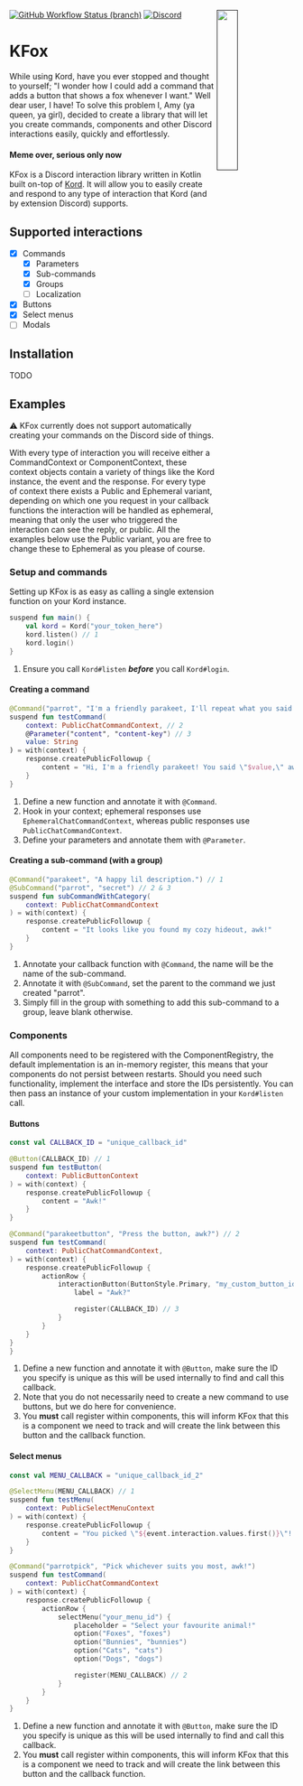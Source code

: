 <a href=""><img align="right" src="https://zerotwo.bot/logo.webp" width=27%></a>

[![GitHub Workflow Status (branch)](https://img.shields.io/github/workflow/status/ZeroTwo-Bot/KFox/CI/master?logo=github&&style=for-the-badge)](https://github.com/ZeroTwo-Bot/KFox/actions)
[![Discord](https://img.shields.io/static/v1?label=Discord&message=Click%20here&color=7289DA&style=for-the-badge&logo=discord)](https://zerotwo.link/support)

# KFox

While using Kord, have you ever stopped and thought to yourself; "I wonder how I could add a command
that adds a button that shows a fox whenever I want." Well dear user, I have!
To solve this problem I, Amy (ya queen, ya girl), decided to create a library that will let you
create commands, components and other Discord interactions easily, quickly and effortlessly.

#### Meme over, serious only now

KFox is a Discord interaction library written in Kotlin built on-top of [Kord](https://kord.dev/).
It will allow you to easily create and respond to any type of interaction that Kord (and by extension Discord) supports.

## Supported interactions

- [x] Commands
    - [x] Parameters
    - [x] Sub-commands
    - [x] Groups
    - [ ] Localization
- [x] Buttons
- [x] Select menus
- [ ] Modals

## Installation

TODO

## Examples

⚠️ KFox currently does not support automatically creating your commands on the Discord side of things.

With every type of interaction you will receive either a CommandContext or ComponentContext, these context
objects contain a variety of things like the Kord instance, the event and the response. For every type of
context there exists a Public and Ephemeral variant, depending on which one you request in your callback functions
the interaction will be handled as ephemeral, meaning that only the user who triggered the interaction can see
the reply, or public. All the examples below use the Public variant, you are free to change these to Ephemeral
as you please of course.

### Setup and commands

Setting up KFox is as easy as calling a single extension function on your Kord instance.

```kotlin
suspend fun main() {
    val kord = Kord("your_token_here")
    kord.listen() // 1
    kord.login()
}
```

1. Ensure you call `Kord#listen` ***before*** you call `Kord#login`.

#### Creating a command

```kotlin
@Command("parrot", "I'm a friendly parakeet, I'll repeat what you said awk!") // 1
suspend fun testCommand(
    context: PublicChatCommandContext, // 2
    @Parameter("content", "content-key") // 3
    value: String
) = with(context) {
    response.createPublicFollowup {
        content = "Hi, I'm a friendly parakeet! You said \"$value,\" awk!"
    }
}
```

1. Define a new function and annotate it with `@Command`.
2. Hook in your context; ephemeral responses use `EphemeralChatCommandContext`,
   whereas public responses use `PublicChatCommandContext`.
3. Define your parameters and annotate them with `@Parameter`.

#### Creating a sub-command (with a group)

```kotlin
@Command("parakeet", "A happy lil description.") // 1
@SubCommand("parrot", "secret") // 2 & 3
suspend fun subCommandWithCategory(
    context: PublicChatCommandContext
) = with(context) {
    response.createPublicFollowup {
        content = "It looks like you found my cozy hideout, awk!"
    }
}
```

1. Annotate your callback function with `@Command`, the name will be the name of the sub-command.
2. Annotate it with `@SubCommand`, set the parent to the command we just created "parrot".
3. Simply fill in the group with something to add this sub-command to a group, leave blank otherwise.

### Components

All components need to be registered with the ComponentRegistry, the default implementation is an in-memory register,
this means that your components do not persist between restarts. Should you need such functionality, implement the
interface and store the IDs persistently. You can then pass an instance of your custom implementation in
your `Kord#listen` call.

#### Buttons

```kotlin
const val CALLBACK_ID = "unique_callback_id"

@Button(CALLBACK_ID) // 1
suspend fun testButton(
    context: PublicButtonContext
) = with(context) {
    response.createPublicFollowup {
        content = "Awk!"
    }
}

@Command("parakeetbutton", "Press the button, awk?") // 2
suspend fun testCommand(
    context: PublicChatCommandContext,
) = with(context) {
    response.createPublicFollowup {
        actionRow {
            interactionButton(ButtonStyle.Primary, "my_custom_button_id") {
                label = "Awk?"

                register(CALLBACK_ID) // 3
            }
        }
    }
}
}
```

1. Define a new function and annotate it with `@Button`, make sure the ID you specify is unique as this will be
   used internally to find and call this callback.
2. Note that you do not necessarily need to create a new command to use buttons, but we do here for convenience.
3. You **must** call register within components, this will inform KFox that this is a component we need to track
   and will create the link between this button and the callback function.

#### Select menus

```kotlin
const val MENU_CALLBACK = "unique_callback_id_2"

@SelectMenu(MENU_CALLBACK) // 1
suspend fun testMenu(
    context: PublicSelectMenuContext
) = with(context) {
    response.createPublicFollowup {
        content = "You picked \"${event.interaction.values.first()}\"! Awk!"
    }
}

@Command("parrotpick", "Pick whichever suits you most, awk!")
suspend fun testCommand(
    context: PublicChatCommandContext
) = with(context) {
    response.createPublicFollowup {
        actionRow {
            selectMenu("your_menu_id") {
                placeholder = "Select your favourite animal!"
                option("Foxes", "foxes")
                option("Bunnies", "bunnies")
                option("Cats", "cats")
                option("Dogs", "dogs")

                register(MENU_CALLBACK) // 2
            }
        }
    }
}
```
1. Define a new function and annotate it with `@Button`, make sure the ID you specify is unique as this will be
   used internally to find and call this callback.
2. You **must** call register within components, this will inform KFox that this is a component we need to track
   and will create the link between this button and the callback function.
